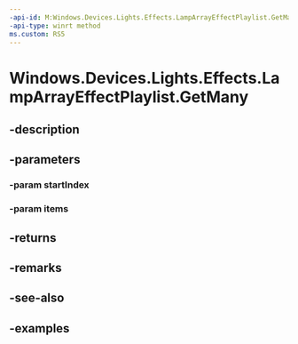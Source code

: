 ```yaml
---
-api-id: M:Windows.Devices.Lights.Effects.LampArrayEffectPlaylist.GetMany(System.UInt32,Windows.Devices.Lights.Effects.ILampArrayEffect[])
-api-type: winrt method
ms.custom: RS5
---
```


<!-- Method syntax.
public uint LampArrayEffectPlaylist.GetMany(UInt32 startIndex, ILampArrayEffect[] items)
-->

# Windows.Devices.Lights.Effects.LampArrayEffectPlaylist.GetMany

## -description

## -parameters
### -param startIndex

### -param items

## -returns

## -remarks

## -see-also

## -examples

